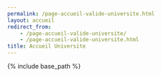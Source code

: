 ```yaml
---
permalink: /page-accueil-valide-universite.html
layout: accueil
redirect_from:
    - /page-accueil-valide-universite/
    - /page-accueil-valide-universite.html
title: Accueil Universite
---
```


{% include base_path %}

